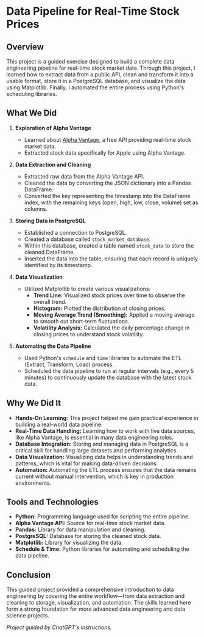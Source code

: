 # Data Pipeline for Real-Time Stock Prices

## Overview
This project is a guided exercise designed to build a complete data engineering pipeline for real-time stock market data. Through this project, I learned how to extract data from a public API, clean and transform it into a usable format, store it in a PostgreSQL database, and visualize the data using Matplotlib. Finally, I automated the entire process using Python's scheduling libraries.

## What We Did

1. **Exploration of Alpha Vantage**
   - Learned about [Alpha Vantage](https://www.alphavantage.co/), a free API providing real-time stock market data.
   - Extracted stock data specifically for Apple using Alpha Vantage.

2. **Data Extraction and Cleaning**
   - Extracted raw data from the Alpha Vantage API.
   - Cleaned the data by converting the JSON dictionary into a Pandas DataFrame.
   - Converted the key representing the timestamp into the DataFrame index, with the remaining keys (open, high, low, close, volume) set as columns.

3. **Storing Data in PostgreSQL**
   - Established a connection to PostgreSQL.
   - Created a database called `stock_market_database`.
   - Within this database, created a table named `stock_data` to store the cleaned DataFrame.
   - Inserted the data into the table, ensuring that each record is uniquely identified by its timestamp.

4. **Data Visualization**
   - Utilized Matplotlib to create various visualizations:
     - **Trend Line:** Visualized stock prices over time to observe the overall trend.
     - **Histogram:** Plotted the distribution of closing prices.
     - **Moving Average Trend (Smoothing):** Applied a moving average to smooth out short-term fluctuations.
     - **Volatility Analysis:** Calculated the daily percentage change in closing prices to understand stock volatility.

5. **Automating the Data Pipeline**
   - Used Python's `schedule` and `time` libraries to automate the ETL (Extract, Transform, Load) process.
   - Scheduled the data pipeline to run at regular intervals (e.g., every 5 minutes) to continuously update the database with the latest stock data.

## Why We Did It
- **Hands-On Learning:** This project helped me gain practical experience in building a real-world data pipeline.
- **Real-Time Data Handling:** Learning how to work with live data sources, like Alpha Vantage, is essential in many data engineering roles.
- **Database Integration:** Storing and managing data in PostgreSQL is a critical skill for handling large datasets and performing analytics.
- **Data Visualization:** Visualizing data helps in understanding trends and patterns, which is vital for making data-driven decisions.
- **Automation:** Automating the ETL process ensures that the data remains current without manual intervention, which is key in production environments.

## Tools and Technologies
- **Python:** Programming language used for scripting the entire pipeline.
- **Alpha Vantage API:** Source for real-time stock market data.
- **Pandas:** Library for data manipulation and cleaning.
- **PostgreSQL:** Database for storing the cleaned stock data.
- **Matplotlib:** Library for visualizing the data.
- **Schedule & Time:** Python libraries for automating and scheduling the data pipeline.

## Conclusion
This guided project provided a comprehensive introduction to data engineering by covering the entire workflow—from data extraction and cleaning to storage, visualization, and automation. The skills learned here form a strong foundation for more advanced data engineering and data science projects.

*Project guided by ChatGPT's instructions.*

